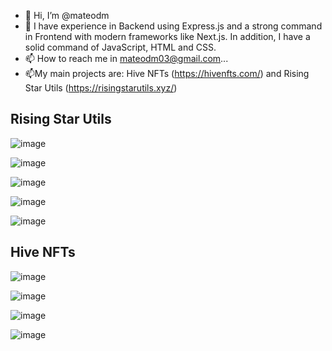- 👋 Hi, I’m @mateodm
- 🌱 I have experience in Backend using Express.js and a strong command in Frontend with modern frameworks like Next.js. In addition, I have a solid command of JavaScript, HTML and CSS.
- 📫 How to reach me in mateodm03@gmail.com...
- 📫My main projects are: Hive NFTs (https://hivenfts.com/) and Rising Star Utils (https://risingstarutils.xyz/)

<h2> Rising Star Utils</h2>

![image](https://github.com/user-attachments/assets/f64f6a49-981f-464e-8104-8ed2bcc11d0c)

![image](https://github.com/user-attachments/assets/fd667afe-762a-48e2-8b5b-8c43d2cbbe7d)


![image](https://github.com/user-attachments/assets/885be1a8-a44a-4118-b781-ece78586061f)

![image](https://github.com/user-attachments/assets/69c60c99-2fd3-4685-b63f-afbc738dfd0c)

![image](https://github.com/user-attachments/assets/546869ea-3de0-42ad-ad1e-8b56c4cc7ed4)


<h2> Hive NFTs </h2>

![image](https://github.com/user-attachments/assets/58faac78-3c5c-4ff5-85a8-2ff5a4c7d483)


![image](https://github.com/user-attachments/assets/494f4b34-5fde-4450-baea-2e5f1bf50112)

![image](https://github.com/user-attachments/assets/23136ffb-e1a1-4346-9572-999056214b63)

![image](https://github.com/user-attachments/assets/ab74eebc-8111-4922-93c5-df02967afde6)


